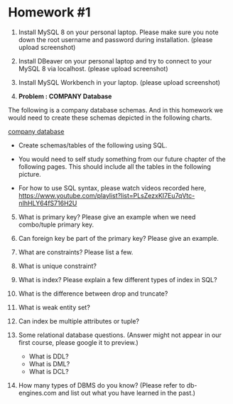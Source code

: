 # Homework #1

1. Install MySQL 8 on your personal laptop. Please make sure you note down the root username and password during installation. (please upload screenshot)
2. Install DBeaver on your personal laptop and try to connect to your MySQL 8 via localhost. (please upload screenshot)
3. Install MySQL Workbench in your laptop. (please upload screenshot)

4. **Problem : COMPANY Database**

The following is a company database schemas. And in this homework we would need to create these schemas depicted in the following charts.

[company database](https://kevinli-webbertech.github.io/blog/images/database/company_database.png)

* Create schemas/tables of the following using SQL.
* You would need to self study something from our future chapter of the following pages. This should include all the tables in the following picture.

* For how to use SQL syntax, please watch videos recorded here,
https://www.youtube.com/playlist?list=PLsZezxKI7Eu7qVtc-nIhHLY64fS716H2U

5. What is primary key? Please give an example when we need combo/tuple primary key.

6. Can foreign key be part of the primary key? Please give an example.

7. What are constraints? Please list a few.

8. What is unique constraint?

9. What is index? Please explain a few different types of index in SQL?

10. What is the difference between drop and truncate? 

11. What is weak entity set?

12. Can index be multiple attributes or tuple?

13. Some relational database questions. (Answer might not appear in our first course, please google it to preview.)
    * What is DDL?
    * What is DML?
    * What is DCL?

14. How many types of DBMS do you know? (Please refer to db-engines.com and list out what you have learned in the past.)


